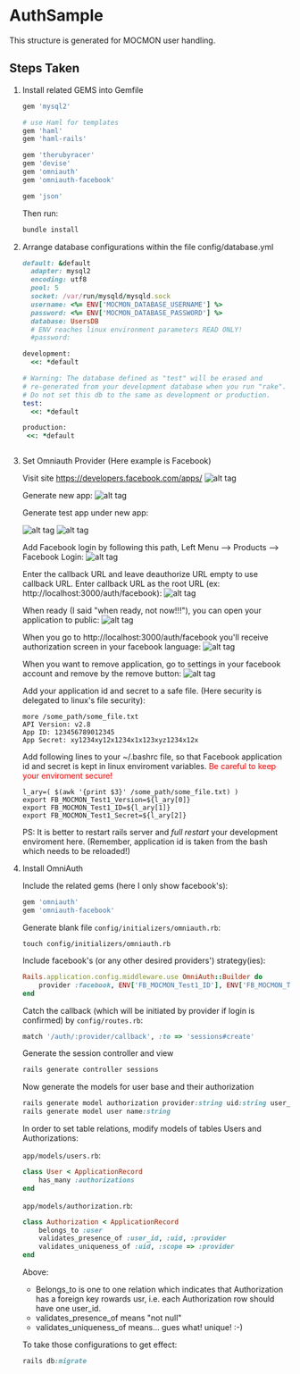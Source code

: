 # AuthSample

This structure is generated for MOCMON user handling.

## Steps Taken

1. Install related GEMS into Gemfile
	```Ruby
	gem 'mysql2'

	# use Haml for templates
	gem 'haml'
	gem 'haml-rails'

	gem 'therubyracer'
	gem 'devise'
	gem 'omniauth'
	gem 'omniauth-facebook'

	gem 'json'
	```
	Then run:
	```Ruby
	bundle install
	```

2. Arrange database configurations within the file config/database.yml
	```Ruby
	default: &default
	  adapter: mysql2
	  encoding: utf8
	  pool: 5
	  socket: /var/run/mysqld/mysqld.sock
	  username: <%= ENV['MOCMON_DATABASE_USERNAME'] %>
	  password: <%= ENV['MOCMON_DATABASE_PASSWORD'] %>
	  database: UsersDB
 	  # ENV reaches linux environment parameters READ ONLY!
 	  #password: 
	
	development:
	  <<: *default
	
	# Warning: The database defined as "test" will be erased and
	# re-generated from your development database when you run "rake".
	# Do not set this db to the same as development or production.
	test:
	  <<: *default
	
	production:
 	 <<: *default
	```

	```
3. Set Omniauth Provider (Here example is Facebook)

	Visit site https://developers.facebook.com/apps/
	![alt tag](readme_images/01-VisitSite.png)

	Generate new app:
	![alt tag](readme_images/02-NewApp.png)
	
	Generate test app under new app:

	![alt tag](readme_images/03-AddTestApp.png)
	![alt tag](readme_images/04.png)

	Add Facebook login by following this path, Left Menu --> Products --> Facebook Login:
	![alt tag](readme_images/05-AddFacebookLogin.png)

	Enter the callback URL and leave deauthorize URL empty to use callback URL. Enter callback URL as the root URL (ex: http://localhost:3000/auth/facebook):
	![alt tag](readme_images/06-SaveURLs.png)

	When ready (I said "when ready, not now!!!"), you can open your application to public:
	![alt tag](readme_images/06-SaveURLs.png)

	When you go to http://localhost:3000/auth/facebook you'll receive authorization screen in your facebook language:
	![alt tag](readme_images/08-AllowAccessFromFacebook.png)
	
	When you want to remove application, go to settings in your facebook account and remove by the remove button:
	![alt tag](readme_images/09-ToRemoveAppFromFacebookAccount.png)

	Add your application id and secret to a safe file. (Here security is delegated to linux's file security):
	```{r, engine='bash', code_block_name}
	more /some_path/some_file.txt
	API Version: v2.8
	App ID: 123456789012345
	App Secret: xy1234xy12x1234x1x123xyz1234x12x
	```

	Add following lines to your ~/.bashrc file, so that Facebook application id and secret is kept in linux enviroment variables. <span style="color:red">Be careful to keep your enviroment secure!</span>
	```{r, engine='bash', code_block_name}
	l_ary=( $(awk '{print $3}' /some_path/some_file.txt) )
	export FB_MOCMON_Test1_Version=${l_ary[0]}
	export FB_MOCMON_Test1_ID=${l_ary[1]}
	export FB_MOCMON_Test1_Secret=${l_ary[2]}
	```

	PS: It is better to restart rails server and *full restart* your development enviroment here. (Remember, application id is taken from the bash which needs to be reloaded!)

4. Install OmniAuth

	Include the related gems (here I only show facebook's):
	```Ruby
	gem 'omniauth'
	gem 'omniauth-facebook'
	```

	Generate blank file ```config/initializers/omniauth.rb```:
	```{r, engine='bash', count_lines}
	touch config/initializers/omniauth.rb
	```

	Include facebook's (or any other desired providers') strategy(ies):
	```Ruby
	Rails.application.config.middleware.use OmniAuth::Builder do
		provider :facebook, ENV['FB_MOCMON_Test1_ID'], ENV['FB_MOCMON_Test1_Secret']
	end
	```

	Catch the callback (which will be initiated by provider if login is confirmed) by ```config/routes.rb```:
	```ruby
	match '/auth/:provider/callback', :to => 'sessions#create'
	```

	Generate the session controller and view
	```ruby
	rails generate controller sessions
	```

	Now generate the models for user base and their authorization 
	```ruby
	rails generate model authorization provider:string uid:string user_id:integer
	rails generate model user name:string
	```

	In order to set table relations, modify models of tables Users and Authorizations:

	```app/models/users.rb```:
	```ruby
	class User < ApplicationRecord
		has_many :authorizations
	end
	```
	```app/models/authorization.rb```:
	```ruby
	class Authorization < ApplicationRecord
		belongs_to :user
		validates_presence_of :user_id, :uid, :provider
		validates_uniqueness_of :uid, :scope => :provider
	end
	```
	Above:
	- Belongs_to is one to one relation which indicates that Authorization has a foreign key rowards usr, i.e. each Authorization row should have one user_id.
	- validates_presence_of means "not null"
	- validates_uniqueness_of means... gues what! unique! :-)

	To take those configurations to get effect:
	```ruby
	rails db:migrate 
	```
